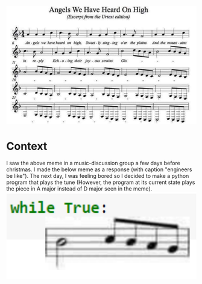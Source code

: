 ![MEME](meme.jpg)

# Context
I saw the above meme in a music-discussion group a few days before christmas. I made the below meme as a response (with caption "engineers be like").
The next day, I was feeling bored so I decided to make a python program that plays the tune (However, the program at its current state plays the piece in A major instead of D major seen in the meme).
![MEME2](meme2.jpg)
